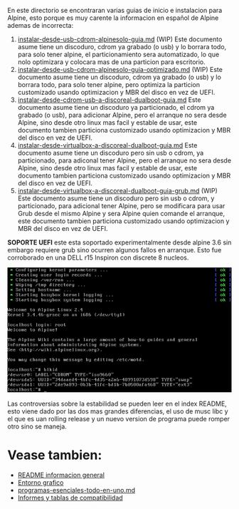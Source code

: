 
En este directorio se encontraran varias guias de inicio e instalacion para Alpine, 
esto porque es muy carente la informacion en español de Alpine ademas de incorrecta:

1. [instalar-desde-usb-cdrom-alpinesolo-guia.md](instalar-desde-usb-cdrom-alpinesolo-guia.md) (WIP)
Este documento asume tiene un discoduro, cdrom ya grabado (o usb) y lo borrara todo, para solo tener alpine, 
el particionamiento sera automatizado, lo que nolo optimizara y colocara mas de una particion para escritorio.
2. [instalar-desde-usb-cdrom-alpinesolo-guia-optimizado.md](instalar-desde-usb-cdrom-alpinesolo-guia-optimizado.md) (WIP)
Este documento asume tiene un discoduro, cdrom ya grabado (o usb) y lo borrara todo, para solo tener alpine, 
pero optimiza la particion customizado usando optimizacion y MBR del disco en vez de UEFI.
3. [instalar-desde-cdrom-usb-a-discoreal-dualboot-guia.md](instalar-desde-cdrom-usb-a-discoreal-dualboot-guia.md)
Este documento asume tiene un discoduro ya particionado, el cdrom ya grabado (o usb), para adicionar Alpine, 
pero el arranque no sera desde Alpine, sino desde otro linux mas facil y estable de usar, 
este documento tambien particiona customizado usando optimizacion y MBR del disco en vez de UEFI.
4. [instalar-desde-virtualbox-a-discoreal-dualboot-guia.md](instalar-desde-virtualbox-a-discoreal-dualboot-guia.md)
Este documento asume tiene un discoduro pero sin usb o cdrom, ya particionado, para adiconal tener Alpine, 
pero el arranque no sera desde Alpine, sino desde otro linux mas facil y estable de usar, 
este documento tambien particiona customizado usando optimizacion y MBR del disco en vez de UEFI.
5. [instalar-desde-virtualbox-a-discoreal-dualboot-guia-grub.md](instalar-desde-virtualbox-a-discoreal-dualboot-guia-grub.md) (WIP)
Este documento asume tiene un discoduro pero sin usb o cdrom, y particionado, para adicional tener Alpine, 
pero se modificara para usar Grub desde el mismo Alpine y sera Alpine quien comande el arranque, 
este documento tambien particiona customizado usando optimizacion y MBR del disco en vez de UEFI.

**SOPORTE UEFI** este esta soportado experimentalmente desde alpine 3.6 sin embargo requiere grub 
sino ocurren algunos fallos en arranque. Esto fue corroborado en una DELL r15 Inspiron con discrete 8 nucleos.

![instalar-desde-virtualbox-a-discoreal-dualboot-screenshot-01.png](instalar-desde-virtualbox-a-discoreal-dualboot-screenshot-01.png)

Las controversias sobre la estabilidad se pueden leer en el index README, esto 
viene dado por las dos mas grandes diferencias, el uso de musc libc y el que 
es uan rolling release y un nuevo version de programa puede romper otro sino se maneja.

# Vease tambien:

* [README informacion general](../README.md)
* [Entorno grafico](../recetas/README-escritorios.md)
* [programas-esenciales-todo-en-uno.md](../recetas/programas-esenciales-todo-en-uno.md)
* [Informes y tablas de compatibilidad](../informes/hardware-y-versiones-alpine-recomendados.md)

